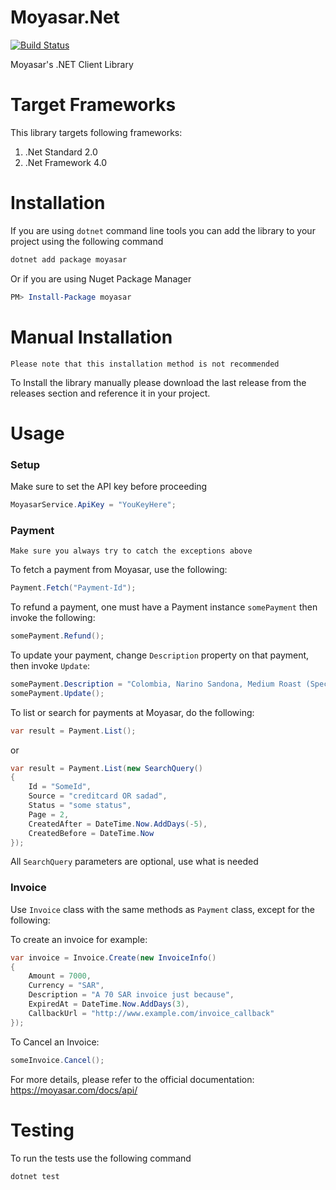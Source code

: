 # Moyasar.Net

[![Build Status](https://travis-ci.org/aliio/moyasar-dotnet.svg?branch=master)](https://travis-ci.org/aliio/moyasar-dotnet)

Moyasar's .NET Client Library


# Target Frameworks

This library targets following frameworks:

1. .Net Standard 2.0
2. .Net Framework 4.0


# Installation

If you are using `dotnet` command line tools you can add the library to
your project using the following command

```bash
dotnet add package moyasar
```

Or if you are using Nuget Package Manager

```powershell
PM> Install-Package moyasar
```


# Manual Installation

`Please note that this installation method is not recommended`

To Install the library manually please download the last release from
the releases section and reference it in your project.


# Usage

### Setup

Make sure to set the API key before proceeding

```csharp
MoyasarService.ApiKey = "YouKeyHere";
```

### Payment

`Make sure you always try to catch the exceptions above`

To fetch a payment from Moyasar, use the following:

```csharp
Payment.Fetch("Payment-Id");
```

To refund a payment, one must have a Payment instance `somePayment` then
invoke the following:

```csharp
somePayment.Refund();
```

To update your payment, change `Description` property on that payment,
then invoke `Update`:

```csharp
somePayment.Description = "Colombia, Narino Sandona, Medium Roast (Special)";
somePayment.Update();
```

To list or search for payments at Moyasar, do the following:

```csharp
var result = Payment.List();
```

or

```csharp
var result = Payment.List(new SearchQuery()
{
    Id = "SomeId",
    Source = "creditcard OR sadad",
    Status = "some status",
    Page = 2,
    CreatedAfter = DateTime.Now.AddDays(-5),
    CreatedBefore = DateTime.Now
});
```

All `SearchQuery` parameters are optional, use what is needed

### Invoice

Use `Invoice` class with the same methods as `Payment` class, except
for the following:

To create an invoice for example:

```csharp
var invoice = Invoice.Create(new InvoiceInfo()
{
    Amount = 7000,
    Currency = "SAR",
    Description = "A 70 SAR invoice just because",
    ExpiredAt = DateTime.Now.AddDays(3),
    CallbackUrl = "http://www.example.com/invoice_callback"
});
```

To Cancel an Invoice:

```csharp
someInvoice.Cancel();
```

For more details, please refer to the official documentation: https://moyasar.com/docs/api/

# Testing

To run the tests use the following command

```bash
dotnet test
```